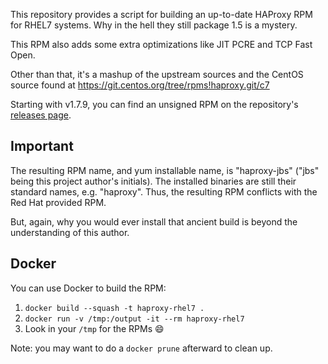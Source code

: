 This repository provides a script for building an up-to-date HAProxy RPM for
RHEL7 systems. Why in the hell they still package 1.5 is a mystery.

This RPM also adds some extra optimizations like JIT PCRE and
TCP Fast Open.

Other than that, it's a mashup of the upstream sources and the CentOS source
found at https://git.centos.org/tree/rpms!haproxy.git/c7

Starting with v1.7.9, you can find an unsigned RPM on the repository's
[releases page](/releases).

## Important

The resulting RPM name, and yum installable name, is "haproxy-jbs" ("jbs" being
this project author's initials). The installed binaries are still their standard names,
e.g. "haproxy". Thus, the resulting RPM conflicts with the Red Hat provided RPM.

But, again, why you would ever install that ancient build is beyond the
understanding of this author.

## Docker

You can use Docker to build the RPM:

1. `docker build --squash -t haproxy-rhel7 .`
2. `docker run -v /tmp:/output -it --rm haproxy-rhel7`
3. Look in your `/tmp` for the RPMs 😄

Note: you may want to do a `docker prune` afterward to clean up.
